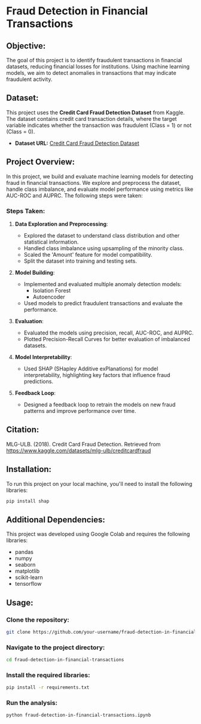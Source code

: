 # Fraud Detection in Financial Transactions

## Objective:
The goal of this project is to identify fraudulent transactions in financial datasets, reducing financial losses for institutions. Using machine learning models, we aim to detect anomalies in transactions that may indicate fraudulent activity.

## Dataset:
This project uses the **Credit Card Fraud Detection Dataset** from Kaggle. The dataset contains credit card transaction details, where the target variable indicates whether the transaction was fraudulent (Class = 1) or not (Class = 0).

- **Dataset URL:** [Credit Card Fraud Detection Dataset](https://www.kaggle.com/datasets/mlg-ulb/creditcardfraud)

## Project Overview:
In this project, we build and evaluate machine learning models for detecting fraud in financial transactions. We explore and preprocess the dataset, handle class imbalance, and evaluate model performance using metrics like AUC-ROC and AUPRC. The following steps were taken:

### Steps Taken:
1. **Data Exploration and Preprocessing**:
   - Explored the dataset to understand class distribution and other statistical information.
   - Handled class imbalance using upsampling of the minority class.
   - Scaled the 'Amount' feature for model compatibility.
   - Split the dataset into training and testing sets.
   
2. **Model Building**:
   - Implemented and evaluated multiple anomaly detection models:
     - Isolation Forest
     - Autoencoder
   - Used models to predict fraudulent transactions and evaluate the performance.

3. **Evaluation**:
   - Evaluated the models using precision, recall, AUC-ROC, and AUPRC.
   - Plotted Precision-Recall Curves for better evaluation of imbalanced datasets.
   
4. **Model Interpretability**:
   - Used SHAP (SHapley Additive exPlanations) for model interpretability, highlighting key factors that influence fraud predictions.

5. **Feedback Loop**:
   - Designed a feedback loop to retrain the models on new fraud patterns and improve performance over time.

## Citation:
MLG-ULB. (2018). Credit Card Fraud Detection. Retrieved from https://www.kaggle.com/datasets/mlg-ulb/creditcardfraud


## Installation:

To run this project on your local machine, you'll need to install the following libraries:

```bash
pip install shap
```
## Additional Dependencies:
This project was developed using Google Colab and requires the following libraries:
  - pandas
  - numpy
  - seaborn
  - matplotlib
  - scikit-learn
  - tensorflow

## Usage:

### Clone the repository:

```bash
git clone https://github.com/your-username/fraud-detection-in-financial-transactions.git
```


### Navigate to the project directory:

```bash
cd fraud-detection-in-financial-transactions
```

### Install the required libraries:

```bash
pip install -r requirements.txt
```

### Run the analysis:
```bash
python fraud-detection-in-financial-transactions.ipynb
```

